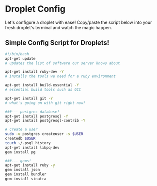 # Droplet Config

Let's configure a droplet with ease! Copy/paste the script below into your fresh droplet's terminal and watch the magic happen.

## Simple Config Script for Droplets!


```bash
#!/bin/bash
apt-get update
# updates the list of software our server knows about

apt-get install ruby-dev -Y
# installs the tools we need for a ruby environment

apt-get install build-essential -Y
# essential build tools such as GCC

apt-get install git -Y
# what's going on with git right now?

###--- postgres database!
apt-get install postgresql -Y
apt-get install postgresql-contrib -Y

# create a user
sudo -u postgres createuser -s $USER
createdb $USER
touch ~/.psql_history
apt-get install libpq-dev
gem install pg

###--- gems!
apt-get install ruby -y
gem install json
gem install bundler
gem install sinatra
```
